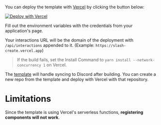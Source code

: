 
You can deploy the template with [Vercel](https://vercel.com/) by clicking the button below:

[![Deploy with Vercel](https://vercel.com/button)](https://vercel.com/new/clone?repository-url=https%3A%2F%2Fgithub.com%2FSnazzah%2Fslash-create-vercel&env=DISCORD_APP_ID,DISCORD_PUBLIC_KEY,DISCORD_BOT_TOKEN&envDescription=Variables%20needed%20to%20recognize%20and%20operate%20slash%20commands.&project-name=discord-interactions&repo-name=discord-slash-commands&demo-description=Deploy%20a%20slash-create%20server%20for%20Discord%20interactions.&demo-image=https%3A%2F%2Fget.snaz.in%2F4MVTTaR.png&demo-title=%2Fcreate&demo-url=https%3A%2F%2Fslash-create.js.org)


Fill out the environment variables with the credentials from your application's page.

Your interactions URL will be the domain of the deployment with `/api/interactions` appended to it. (Example: `https://slash-create.vercel.app`)

> If the build fails, set the Install Command to `yarn install --network-concurrency 1` on Vercel.


The [template](https://github.com/Snazzah/slash-create-vercel) will handle syncing to Discord after building. You can create a new repo from the template and deploy with Vercel with that repository.

# Limitations

Since the template is using Vercel's serverless functions, **registering components will not work**.
